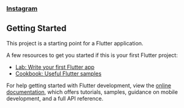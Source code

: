 


[//]: # (<p>)

[//]: # (  <img src="https://user-images.githubusercontent.com/96375955/189531711-b287fc38-7099-484f-809b-40d6489eae6b.png" width="300">)

[//]: # (  <img src="https://user-images.githubusercontent.com/96375955/189531665-9939c377-acd7-40ad-a215-1409a68b0b5c.png" width="300">)

[//]: # (  <img src="https://user-images.githubusercontent.com/96375955/189531643-d3600a14-5e79-4e85-98f0-d7e168267555.png" width="300">)

[//]: # (  </p>)
 
### [Instagram](https://instagram.com/niima.dev)
## Getting Started

This project is a starting point for a Flutter application.

A few resources to get you started if this is your first Flutter project:

- [Lab: Write your first Flutter app](https://docs.flutter.dev/get-started/codelab)
- [Cookbook: Useful Flutter samples](https://docs.flutter.dev/cookbook)

For help getting started with Flutter development, view the
[online documentation](https://docs.flutter.dev/), which offers tutorials,
samples, guidance on mobile development, and a full API reference.
